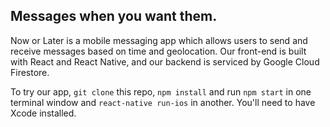## Messages when you want them.

Now or Later is a mobile messaging app which allows users to send and receive messages based on time and geolocation. Our front-end is built with React and React Native, and our backend is serviced by Google Cloud Firestore.

To try our app, `git clone` this repo, `npm install` and run `npm start` in one terminal window and `react-native run-ios` in another. You'll need to have Xcode installed.

